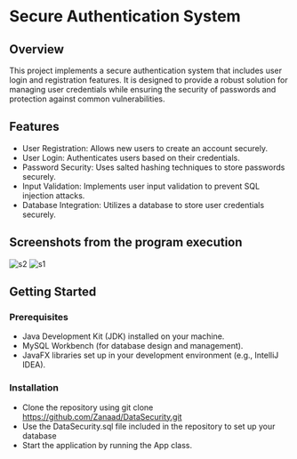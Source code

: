 # Secure Authentication System
## Overview
This project implements a secure authentication system that includes user login and registration features. It is designed to provide a robust solution for managing user credentials while ensuring the security of passwords and protection against common vulnerabilities.

## Features
- User Registration: Allows new users to create an account securely.
- User Login: Authenticates users based on their credentials.
- Password Security: Uses salted hashing techniques to store passwords securely.
- Input Validation: Implements user input validation to prevent SQL injection attacks.
- Database Integration: Utilizes a database to store user credentials securely.

## Screenshots from the program execution
![s2](https://github.com/user-attachments/assets/71230812-5e82-4ca2-b526-2c28c2a638e8)
![s1](https://github.com/user-attachments/assets/064cf824-36d6-4ccc-8e30-fec7c1a81d28)

## Getting Started
### Prerequisites
- Java Development Kit (JDK) installed on your machine.
- MySQL Workbench (for database design and management).
- JavaFX libraries set up in your development environment (e.g., IntelliJ IDEA).
### Installation
- Clone the repository using git clone https://github.com/Zanaad/DataSecurity.git
- Use the DataSecurity.sql file included in the repository to set up your database
- Start the application by running the App class.
